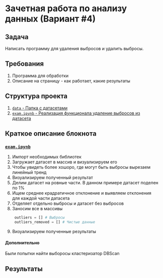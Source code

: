 # Зачетная работа по анализу данных (Вариант #4)

## Задача
Написать программу для удаления выбросов и удалить выбросы.

## Требования
1. Программа для обработки
2. Описание на страницу - как работает, какие результаты


## Структура проекта

1. [`data` - Папка с датасетами]()
1. [`exam.ipynb` - Реализация функционала удаление выбросов из датасета]()

## Краткое описание блокнота

### [`exam.ipynb`]()

1. Импорт необходимых библиотек
2. Загружает датасет в массив и визуализируем его
3. Чтобы увидеть более хошоро, где могут быть выбросы вырезаем линейный тренд 
4. Визуализируем полученный результат
5. Делим датасет на ровные части. В данном примере датасет поделен по 1%
6. Ищем среднее крадратичное отклонение и выявляем отклонения для каждой части датасета
7. Отделяет отдельно выбросы и датасет без выбросов
8. Заносим все в массивы
   ```python
    outliers = [] # Выбросы
    outliers_removed = [] # Чистые данные
   ```
9. Визуализируем полученные результаты

#### Дополнительно

Были попытки найти выборосы кластеризатор DBScan

## Результаты